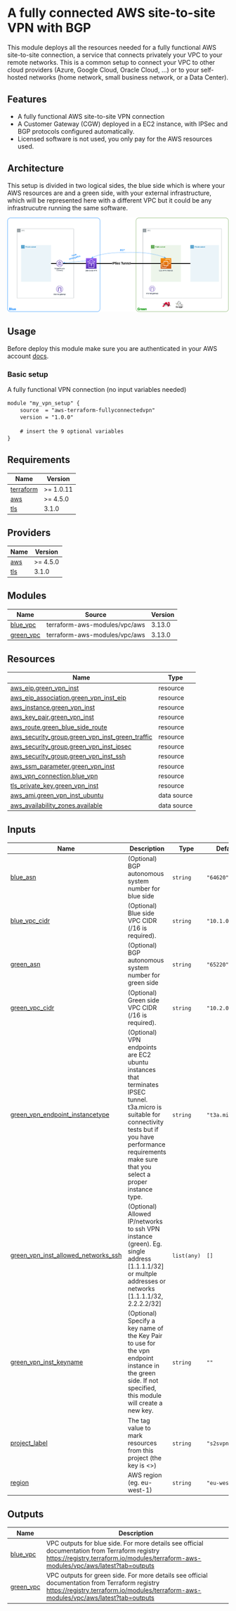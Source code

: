 # A fully connected AWS site-to-site VPN with BGP

This module deploys all the resources needed for a fully functional AWS site-to-site connection, a service that connects privately your VPC to your remote networks. This is a common setup to connect your VPC to other cloud providers (Azure, Google Cloud, Oracle Cloud, ...) or to your self-hosted networks (home network, small business network, or a Data Center).

## Features
- A fully functional AWS site-to-site VPN connection
- A Customer Gateway (CGW) deployed in a EC2 instance, with IPSec and BGP protocols configured automatically.
- Licensed software is not used, you only pay for the AWS resources used.


## Architecture
This setup is divided in two logical sides, the blue side which is where your AWS resources are and a green side, with your external infrastructure, which will be represented here with a different VPC but it could be any infrastrucutre running the same software.

![Base configuration](img/vpnconnected.png)


## Usage

Before deploy this module make sure you are authenticated in your AWS account [docs](https://registry.terraform.io/providers/hashicorp/aws/latest/docs#authentication-and-configuration).
### Basic setup
A fully functional VPN connection (no input variables needed)
```HCL
module "my_vpn_setup" {
    source  = "aws-terraform-fullyconnectedvpn"
    version = "1.0.0"

    # insert the 9 optional variables
}
```


<!-- BEGIN_TF_DOCS -->
## Requirements

| Name                                                                      | Version   |
|---------------------------------------------------------------------------|-----------|
| <a name="requirement_terraform"></a> [terraform](#requirement\_terraform) | >= 1.0.11 |
| <a name="requirement_aws"></a> [aws](#requirement\_aws)                   | >= 4.5.0  |
| <a name="requirement_tls"></a> [tls](#requirement\_tls)                   | 3.1.0     |

## Providers

| Name                                              | Version  |
|---------------------------------------------------|----------|
| <a name="provider_aws"></a> [aws](#provider\_aws) | >= 4.5.0 |
| <a name="provider_tls"></a> [tls](#provider\_tls) | 3.1.0    |

## Modules

| Name                                                              | Source                        | Version |
|-------------------------------------------------------------------|-------------------------------|---------|
| <a name="module_blue_vpc"></a> [blue\_vpc](#module\_blue\_vpc)    | terraform-aws-modules/vpc/aws | 3.13.0  |
| <a name="module_green_vpc"></a> [green\_vpc](#module\_green\_vpc) | terraform-aws-modules/vpc/aws | 3.13.0  |

## Resources

| Name                                                                                                                                          | Type        |
|-----------------------------------------------------------------------------------------------------------------------------------------------|-------------|
| [aws_eip.green_vpn_inst](https://registry.terraform.io/providers/hashicorp/aws/latest/docs/resources/eip)                                     | resource    |
| [aws_eip_association.green_vpn_inst_eip](https://registry.terraform.io/providers/hashicorp/aws/latest/docs/resources/eip_association)         | resource    |
| [aws_instance.green_vpn_inst](https://registry.terraform.io/providers/hashicorp/aws/latest/docs/resources/instance)                           | resource    |
| [aws_key_pair.green_vpn_inst](https://registry.terraform.io/providers/hashicorp/aws/latest/docs/resources/key_pair)                           | resource    |
| [aws_route.green_blue_side_route](https://registry.terraform.io/providers/hashicorp/aws/latest/docs/resources/route)                          | resource    |
| [aws_security_group.green_vpn_inst_green_traffic](https://registry.terraform.io/providers/hashicorp/aws/latest/docs/resources/security_group) | resource    |
| [aws_security_group.green_vpn_inst_ipsec](https://registry.terraform.io/providers/hashicorp/aws/latest/docs/resources/security_group)         | resource    |
| [aws_security_group.green_vpn_inst_ssh](https://registry.terraform.io/providers/hashicorp/aws/latest/docs/resources/security_group)           | resource    |
| [aws_ssm_parameter.green_vpn_inst](https://registry.terraform.io/providers/hashicorp/aws/latest/docs/resources/ssm_parameter)                 | resource    |
| [aws_vpn_connection.blue_vpn](https://registry.terraform.io/providers/hashicorp/aws/latest/docs/resources/vpn_connection)                     | resource    |
| [tls_private_key.green_vpn_inst](https://registry.terraform.io/providers/hashicorp/tls/3.1.0/docs/resources/private_key)                      | resource    |
| [aws_ami.green_vpn_inst_ubuntu](https://registry.terraform.io/providers/hashicorp/aws/latest/docs/data-sources/ami)                           | data source |
| [aws_availability_zones.available](https://registry.terraform.io/providers/hashicorp/aws/latest/docs/data-sources/availability_zones)         | data source |

## Inputs

| Name                                                                                                                                                  | Description                                                                                                                                                                                                             | Type        | Default         | Required |
|-------------------------------------------------------------------------------------------------------------------------------------------------------|-------------------------------------------------------------------------------------------------------------------------------------------------------------------------------------------------------------------------|-------------|-----------------|:--------:|
| <a name="input_blue_asn"></a> [blue\_asn](#input\_blue\_asn)                                                                                          | (Optional) BGP autonomous system number for blue side                                                                                                                                                                   | `string`    | `"64620"`       |    no    |
| <a name="input_blue_vpc_cidr"></a> [blue\_vpc\_cidr](#input\_blue\_vpc\_cidr)                                                                         | (Optional) Blue side VPC CIDR (/16 is required).                                                                                                                                                                        | `string`    | `"10.1.0.0/16"` |    no    |
| <a name="input_green_asn"></a> [green\_asn](#input\_green\_asn)                                                                                       | (Optional) BGP autonomous system number for green side                                                                                                                                                                  | `string`    | `"65220"`       |    no    |
| <a name="input_green_vpc_cidr"></a> [green\_vpc\_cidr](#input\_green\_vpc\_cidr)                                                                      | (Optional) Green side VPC CIDR (/16 is required).                                                                                                                                                                       | `string`    | `"10.2.0.0/16"` |    no    |
| <a name="input_green_vpn_endpoint_instancetype"></a> [green\_vpn\_endpoint\_instancetype](#input\_green\_vpn\_endpoint\_instancetype)                 | (Optional) VPN endpoints are EC2 ubuntu instances that terminates IPSEC tunnel. t3a.micro is suitable for connectivity tests but if you have performance requirements make sure that you select a proper instance type. | `string`    | `"t3a.micro"`   |    no    |
| <a name="input_green_vpn_inst_allowed_networks_ssh"></a> [green\_vpn\_inst\_allowed\_networks\_ssh](#input\_green\_vpn\_inst\_allowed\_networks\_ssh) | (Optional) Allowed IP/networks to ssh VPN instance (green). Eg. single address [1.1.1.1/32] or multple addresses or networks [1.1.1.1/32, 2.2.2.2/32]                                                                   | `list(any)` | `[]`            |    no    |
| <a name="input_green_vpn_inst_keyname"></a> [green\_vpn\_inst\_keyname](#input\_green\_vpn\_inst\_keyname)                                            | (Optional) Specify a key name of the Key Pair to use for the vpn endpoint instance in the green side. If not specified, this module will create a new key.                                                              | `string`    | `""`            |    no    |
| <a name="input_project_label"></a> [project\_label](#input\_project\_label)                                                                           | The tag value to mark resources from this project (the key is <<project>>)                                                                                                                                              | `string`    | `"s2svpn-conn"` |    no    |
| <a name="input_region"></a> [region](#input\_region)                                                                                                  | AWS region (eg. eu-west-1)                                                                                                                                                                                              | `string`    | `"eu-west-1"`   |    no    |

## Outputs

| Name                                                              | Description                                                                                                                                                                              |
|-------------------------------------------------------------------|------------------------------------------------------------------------------------------------------------------------------------------------------------------------------------------|
| <a name="output_blue_vpc"></a> [blue\_vpc](#output\_blue\_vpc)    | VPC outputs for blue side. For more details see official documentation from Terraform registry <https://registry.terraform.io/modules/terraform-aws-modules/vpc/aws/latest?tab=outputs>  |
| <a name="output_green_vpc"></a> [green\_vpc](#output\_green\_vpc) | VPC outputs for green side. For more details see official documentation from Terraform registry <https://registry.terraform.io/modules/terraform-aws-modules/vpc/aws/latest?tab=outputs> |
<!-- END_TF_DOCS -->